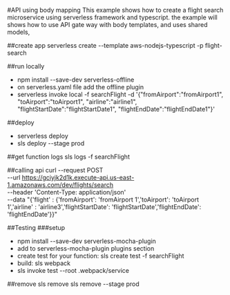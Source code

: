 #API using body mapping
This example shows how to create a flight search microservice using serverless framework and typescript.
the example will shows how to use API gate way with body templates, and uses shared models, 

##create app
serverless create --template aws-nodejs-typescript -p flight-search


##run locally
- npm install --save-dev serverless-offline
- on serverless.yaml file add the offline plugin
- serverless invoke local -f searchFlight -d '{"fromAirport":"fromAirport1", "toAirport":"toAirport1", "airline":"airline1", "flightStartDate":"flightStartDate1", "flightEndDate":"flightEndDate1"}'


##deploy
- serverless deploy
- sls deploy --stage prod

##get function logs
sls logs -f searchFlight

##calling api
curl --request POST \
  --url https://gciyjk2d1k.execute-api.us-east-1.amazonaws.com/dev/flights/search \
  --header 'Content-Type: application/json' \
  --data "{'flight' : {'fromAirport': 'fromAirport 1','toAirport': 'toAirport 1','airline' : 'airline3','flightStartDate': 'flightStartDate','flightEndDate': 'flightEndDate'}}"

##Testing
###setup
- npm install --save-dev serverless-mocha-plugin
- add to serverless-mocha-plugin plugins section
- create test for your function: sls create test -f searchFlight
- build: sls webpack
- sls invoke test --root .webpack/service




##remove
sls remove 
sls remove --stage prod
